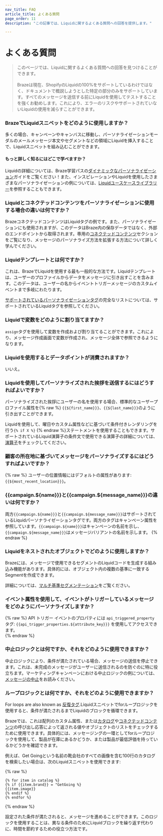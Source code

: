 ```yaml
---
nav_title: FAQ
article_title: よくある質問
page_order: 11
description: "この記事では、Liquidに関するよくある質問への回答を提供します。"

---
```


# よくある質問

> このページでは、Liquidに関するよくある質問への回答を見つけることができます。<br><br>Brazeは現在、ShopifyのLiquidの100%をサポートしているわけではなく、ドキュメントで概説しようとした特定の部分のみをサポートしています。すべてのメッセージを送信する前にLiquidを使用してテストすることを強くお勧めします。これにより、エラーのリスクやサポートされていないLiquidの使用を減らすことができます。

### BrazeでLiquidスニペットをどのように使用しますか？

多くの場合、キャンペーンやキャンバスに移動し、パーソナライゼーションモーダルのメールメッセージ本文やセグメントなどの領域にLiquidを挿入することで、Liquidスニペットを組み込むことができます。 

#### もっと詳しく知るにはどこで学べますか？

Liquidの詳細については、Braze学習パスの[ダイナミックなパーソナライゼーション](https://learning.braze.com/path/dynamic-personalization-with-liquid)ガイドをご覧ください！また、インスピレーションやLiquidを使用したさまざまなパーソナライゼーションの例については、[Liquidユースケースライブラリー]({{site.baseurl}}/user_guide/personalization_and_dynamic_content/liquid/liquid_use_cases/)を参照することもできます。

### Liquidとコネクテッドコンテンツをパーソナライゼーションに使用する場合の違いは何ですか？

BrazeコネクテッドコンテンツはLiquidタグの例です。また、パーソナライゼーションにも使用されますが、このデータはBraze内の保存データではなく、外部のエンドポイントから取得されます。専用の[コネクテッドコンテンツ]({{site.baseurl}}/user_guide/personalization_and_dynamic_content/connected_content)セクションをご覧になり、メッセージのパーソナライズ方法を拡張する方法について詳しく学んでください。

### Liquidテンプレートとは何ですか？

これは、BrazeでLiquidを使用する最も一般的な方法です。Liquidテンプレートは、ユーザーのプロファイルからデータをメッセージに引き出すことを含みます。このデータは、ユーザーの名からイベントトリガーメッセージのカスタムイベントまで多岐にわたります。

[サポートされているパーソナライゼーションタグ]({{site.baseurl}}/user_guide/personalization_and_dynamic_content/liquid/supported_personalization_tags/)の完全なリストについては、サポートされているLiquidタグを参照してください。

### Liquidで変数をどのように割り当てますか？

`assign`タグを使用して変数を作成および割り当てることができます。これにより、メッセージ作成画面で変数が作成され、メッセージ全体で参照できるようになります。

### Liquidを使用するとデータポイントが消費されますか？

いいえ。

### Liquidを使用してパーソナライズされた挨拶を送信するにはどうすればよいですか？

パーソナライズされた挨拶にユーザーの名を使用する場合、標準的なユーザープロファイル属性を{% raw %} `{{${first_name}}}`、`{{${last_name}}}`のように引き出すことができます。

Liquidを使用して、曜日やカスタム属性などに基づいて条件付きレンダリングを行う`{% if X %}` {% endraw %}ステートメントを使用することもできます。サポートされているLiquid演算子の条件文で使用できる演算子の詳細については、[演算子]({{site.baseurl}}/user_guide/personalization_and_dynamic_content/liquid/operators/)をチェックしてください。

### 顧客の所在地に基づいてメッセージをパーソナライズするにはどうすればよいですか？

{% raw %}
ユーザーの位置情報にはデフォルトの属性があります: `{{${most_recent_location}}}`。

### {{campaign.${name}}}と{{campaign.${message_name}}}の違いは何ですか？

両方`{{campaign.${name}}}`と`{{campaign.${message_name}}}`はサポートされているLiquidパーソナライゼーションタグです。両方のタグはキャンペーン属性を参照しています。`{{campaign.${name}}}`はキャンペーンの名前を示し、`{{campaign.${message_name}}}`はメッセージバリアントの名前を示します。
{% endraw %}

### Liquidをネストされたオブジェクトでどのように使用しますか？

Brazeには、メッセージで使用できるセグメントのLiquidコードを生成する組み込み機能があります。具体的には、オブジェクト内の複数の基準に一致するSegmentを作成できます。

詳細については、[マルチ基準セグメンテーション]({{site.baseurl}}/user_guide/data_and_analytics/custom_data/custom_attributes/nested_custom_attribute_support/#multi-criteria-segmentation)をご覧ください。

### イベント属性を使用して、イベントがトリガーしているメッセージをどのようにパーソナライズしますか？

{% raw %}
API トリガー イベントのプロパティには `api_triggered_property` タグ: `{{api_trigger_properties.${attribute_key}}}` を使用してアクセスできます。  
{% endraw %}

### 中止ロジックとは何ですか、それをどのように使用できますか？

中止ロジックにより、条件が満たされている場合、メッセージの送信を停止できます。これは、未完成のメッセージがユーザーに送信されるのを防ぐのに特に役立ちます。マーケティングキャンペーンにおける中止ロジックの例については、[メッセージの中止]({{site.baseurl}}/user_guide/personalization_and_dynamic_content/liquid/aborting_messages/)をお読みください。

### ループロジックとは何ですか、それをどのように使用できますか？

For loops are also known as [反復タグ](https://shopify.github.io/liquid/tags/iteration/).Liquidスニペットでforループロジックを使用すると、条件が満たされるまでLiquidのブロックを循環できます。 

Brazeでは、これは配列のカスタム属性、または[カタログ]({{site.baseurl}}/user_guide/personalization_and_dynamic_content/catalogs)や[コネクテッドコンテンツ]({{site.baseurl}}/user_guide/personalization_and_dynamic_content/connected_content)の呼び出し応答によって返される値やオブジェクトのリストをチェックするために使用できます。具体的には、メッセージングの一環としてforループロジックを使用して、製品が在庫にあるかどうか、または製品が最低評価を持っているかどうかを確認できます。 

例えば、Get Goingという名前の靴会社のすべての画像を含む100行のカタログを検索したい場合は、次のLiquidスニペットを使用できます:

{% raw %}

```liquid
{% for item in catalog %}
{% if {{item.brand}} = "GetGoing %}
{{item.image}}
{% endif %}
{% endfor %}
```

{% endraw %}

設定された条件が満たされると、メッセージを進めることができます。このロジックを使用することは、異なる条件のためにLiquidブロックを繰り返す代わりに、時間を節約するための役立つ方法です。
